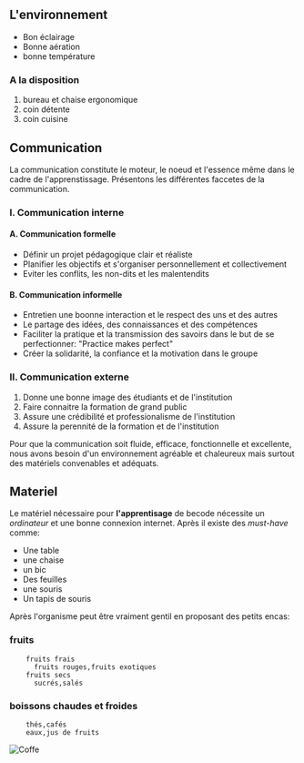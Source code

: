 ## L'environnement

   * Bon éclairage
   * Bonne aération
   * bonne température
   
### A la disposition

   1. bureau et chaise ergonomique
   2. coin détente
   3. coin cuisine
   


## Communication
  
  La communication constitute le moteur, le noeud et l'essence même dans le cadre de l'apprenstissage. Présentons les différentes faccetes de la communication.
  
  ### I. Communication interne
  
  #### A. Communication formelle
  
  * Définir un projet pédagogique clair et réaliste
  * Planifier les objectifs et s'organiser personnellement et collectivement
  * Eviter les conflits, les non-dits et les malentendits
  
  #### B. Communication informelle
  
  * Entretien une boonne interaction et le respect des uns et des autres
  * Le partage des idées, des connaissances et des compétences
  * Faciliter la pratique et la transmission des savoirs dans le but de se perfectionner: "Practice makes perfect"
  * Créer la solidarité, la confiance et la motivation dans le groupe
  
  ### II. Communication externe
  
  1. Donne une bonne image des étudiants et de l'institution
  2. Faire connaitre la formation de grand public
  3. Assure une crédibilité et professionalisme de l'institution
  4. Assure la perennité de la formation et de l'institution
  
  Pour que la communication soit fluide, efficace, fonctionnelle et excellente, nous avons besoin d'un environnement agréable et chaleureux mais surtout des matériels convenables et adéquats.

## Materiel

  Le matériel nécessaire pour **l'apprentisage** de becode nécessite un *ordinateur* et une bonne connexion internet.
Après il existe des *must-have* comme:

  * Une table
  * une chaise
  * un bic
  * Des feuilles
  * une souris
  * Un tapis de souris
  
Après l'organisme peut être vraiment gentil en proposant des petits encas:

   ### fruits
        fruits frais
          fruits rouges,fruits exotiques
        fruits secs
          sucrés,salés
        
   ### boissons chaudes et froides
        thés,cafés
        eaux,jus de fruits

![Coffe](https://media.giphy.com/media/CqtG4f5UF9G5q/giphy.gif)
